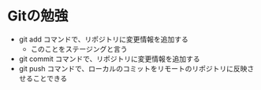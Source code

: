 # Gitの勉強
- git add コマンドで、リポジトリに変更情報を追加する
	- このことをステージングと言う
- git commit コマンドで、リポジトリに変更情報を追加する
- git push コマンドで、ローカルのコミットをリモートのリポジトリに反映させることできる

